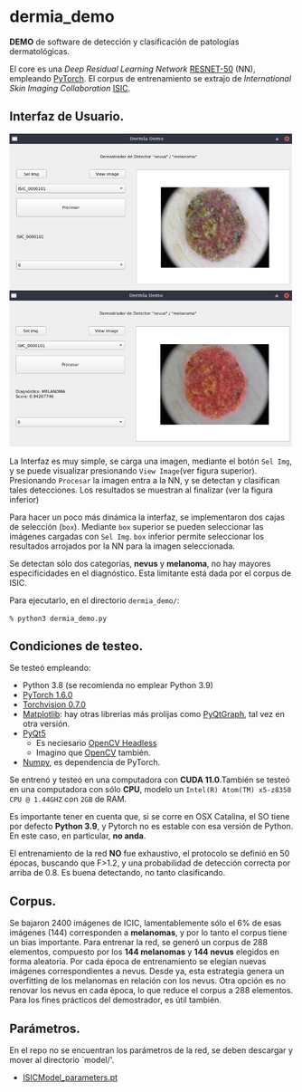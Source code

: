 # dermia_demo

**DEMO** de software de detección y clasificación de patologías dermatológicas. 

El core es una *Deep Residual Learning Network* [RESNET-50](https://arxiv.org/abs/1512.03385) (NN), empleando [PyTorch](https://pytorch.org).
El corpus de entrenamiento se extrajo de *International Skin Imaging Collaboration* [ISIC](https://www.isic-archive.com).

## Interfaz de Usuario.

<img src="samples/img01.png" alt="drawing" width="500"/> 
<img src="samples/img02.png" alt="drawing" width="500"/>

La Interfaz es muy simple, se carga una imagen, mediante el botón `Sel Img`, y se puede visualizar presionando `View Image`(ver figura superior).
Presionando `Procesar` la imagen entra a la NN, y se detectan y clasifican tales detecciones. Los resultados se muestran al finalizar (ver la figura inferior)

Para hacer un poco más dinámica la interfaz, se implementaron dos cajas de selección (`box`). Mediante `box` superior se pueden seleccionar las imágenes cargadas con `Sel Img`. `box` inferior permite seleccionar los resultados arrojados por la NN para la imagen seleccionada.

Se detectan sólo dos categorías, **nevus** y **melanoma**, no hay mayores especificidades en el diagnóstico. Esta limitante está dada por el corpus de ISIC. 

Para ejecutarlo, en el directorio `dermia_demo/`:

`% python3 dermia_demo.py`


## Condiciones de testeo.
Se testeó empleando:

- Python 3.8 (se recomienda no emplear Python 3.9)
- [PyTorch 1.6.0](https://pypi.org/project/torch/1.6.0/)
- [Torchvision 0.7.0](https://pypi.org/project/torchvision/0.7.0/)
- [Matplotlib](https://pypi.org/project/matplotlib/): hay otras librerias más prolijas como [PyQtGraph](https://http://www.pyqtgraph.org/), tal vez en otra versión.
- [PyQt5](https://pypi.org/project/PyQt5/) 
  - Es neciesario [OpenCV Headless](https://pypi.org/project/opencv-python-headless/)
  - Imagino que [OpenCV](https://pypi.org/project/opencv-python/) también.
- [Numpy](https://pypi.org/project/numpy/), es dependencia de PyTorch.

Se entrenó y testeó en una computadora con **CUDA 11.0**.También se testeó en una computadora con sólo **CPU**, modelo un `Intel(R) Atom(TM) x5-z8350 CPU @ 1.44GHZ` con `2GB` de RAM. 

Es importante tener en cuenta que, si se corre en OSX Catalina, el SO tiene por defecto **Python 3.9**, y Pytorch no es estable con esa versión de Python. En este caso, en particular, **no anda**.

El entrenamiento de la red **NO** fue exhaustivo, el protocolo se definió en 50 épocas, buscando que F>1.2, y una probabilidad de detección correcta por arriba de 0.8. Es buena detectando, no tanto clasificando.

## Corpus.
Se bajaron 2400 imágenes de ICIC, lamentablemente sólo el 6% de esas imágenes (144) corresponden a **melanomas**, y por lo tanto el corpus tiene un bias importante. Para entrenar la red, se generó un corpus de 288 elementos, compuesto por los **144 melanomas** y **144 nevus** elegidos en forma aleatoria. Por cada época de entrenamiento se elegían nuevas imágenes correspondientes a nevus. Desde ya, esta estrategia genera un overfitting de los melanomas en relación con los nevus.
Otra opción es no renovar los nevus en cada época, lo que reduce el corpus a 288 elementos. Para los fines prácticos del demostrador, es útil también.

## Parámetros.
En el repo no se encuentran los parámetros de la red, se deben descargar y mover al directorio `model/'.  
- [ISICModel_parameters.pt](https://drive.google.com/file/d/1tMS0KXOhvCH4UiPTf-nt093U0OG3gmf9/view?usp=sharing)






